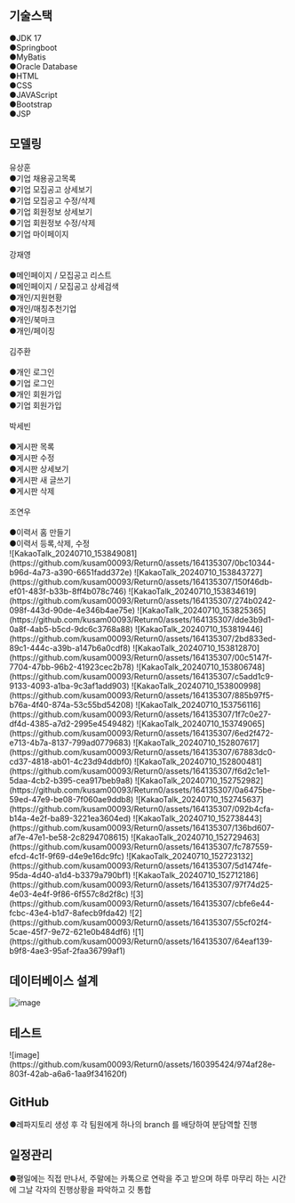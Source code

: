 <h2>기술스택</h2>
●JDK 17<br>
●Springboot<br>
●MyBatis<br>
●Oracle Database<br>
●HTML<br>
●CSS<br>
●JAVAScript<br> 
●Bootstrap<br>
●JSP<br>
<h2>모델링</h2>
유상훈<br>
●기업 채용공고목록<br>
●기업 모집공고 상세보기<br>
●기업 모집공고 수정/삭제<br> 
●기업 회원정보 상세보기<br>
●기업 회원정보 수정/삭제<br>
●기업 마이페이지<br>
<br>
강재영<br>
<br>
●메인페이지 / 모집공고 리스트<br>
●메인페이지 / 모집공고 상세검색<br>
●개인/지원현황<br>
●개인/매칭추천기업<br>
●개인/북마크<br>
●개인/페이징<br>
<br>
김주환<br>
<br>
●개인 로그인<br>
●기업 로그인<br>
●개인 회원가입<br>
●기업 회원가입<br>
<br>
박세빈<br>
<br>
●게시판 목록<br>
●게시판 수정<br>
●게시판 상세보기<br>
●게시판 새 글쓰기<br>
●게시판 삭제<br>
<br>
조연우<br>
<br>
●이력서 홈 만들기<br>
●이력서 등록,삭제, 수정<br>
![KakaoTalk_20240710_153849081](https://github.com/kusam00093/Return0/assets/164135307/0bc10344-b96d-4a73-a390-6651fadd372e)
![KakaoTalk_20240710_153843727](https://github.com/kusam00093/Return0/assets/164135307/150f46db-ef01-483f-b33b-8ff4b078c746)
![KakaoTalk_20240710_153834619](https://github.com/kusam00093/Return0/assets/164135307/274b0242-098f-443d-90de-4e346b4ae75e)
![KakaoTalk_20240710_153825365](https://github.com/kusam00093/Return0/assets/164135307/dde3b9d1-0a8f-4ab5-b5cd-9dc6c3768a88)
![KakaoTalk_20240710_153819446](https://github.com/kusam00093/Return0/assets/164135307/2bd833ed-89c1-444c-a39b-a147b6a0cdf8)
![KakaoTalk_20240710_153812870](https://github.com/kusam00093/Return0/assets/164135307/00c5147f-7704-47bb-96b2-41923cec2b78)
![KakaoTalk_20240710_153806748](https://github.com/kusam00093/Return0/assets/164135307/c5add1c9-9133-4093-a1ba-9c3af1add903)
![KakaoTalk_20240710_153800998](https://github.com/kusam00093/Return0/assets/164135307/885b97f5-b76a-4f40-874a-53c55bd54208)
![KakaoTalk_20240710_153756116](https://github.com/kusam00093/Return0/assets/164135307/1f7c0e27-df4d-4385-a7d2-2995e4549482)
![KakaoTalk_20240710_153749065](https://github.com/kusam00093/Return0/assets/164135307/6ed2f472-e713-4b7a-8137-799ad0779683)
![KakaoTalk_20240710_152807617](https://github.com/kusam00093/Return0/assets/164135307/67883dc0-cd37-4818-ab01-4c23d94ddbf0)
![KakaoTalk_20240710_152800481](https://github.com/kusam00093/Return0/assets/164135307/f6d2c1e1-5daa-4cb2-b395-cea917beb9a8)
![KakaoTalk_20240710_152752982](https://github.com/kusam00093/Return0/assets/164135307/0a6475be-59ed-47e9-be08-7f060ae9ddb8)
![KakaoTalk_20240710_152745637](https://github.com/kusam00093/Return0/assets/164135307/092b4cfa-b14a-4e2f-ba89-3221ea3604ed)
![KakaoTalk_20240710_152738443](https://github.com/kusam00093/Return0/assets/164135307/136bd607-af7e-47e1-be58-2c8294708615)
![KakaoTalk_20240710_152729463](https://github.com/kusam00093/Return0/assets/164135307/fc787559-efcd-4c1f-9f69-d4e9e16dc9fc)
![KakaoTalk_20240710_152723132](https://github.com/kusam00093/Return0/assets/164135307/5d1474fe-95da-4d40-a1d4-b3379a790bf1)
![KakaoTalk_20240710_152712186](https://github.com/kusam00093/Return0/assets/164135307/97f74d25-4e03-4e4f-9f86-6f557c8d2f8c)
![3](https://github.com/kusam00093/Return0/assets/164135307/cbfe6e44-fcbc-43e4-b1d7-8afecb9fda42)
![2](https://github.com/kusam00093/Return0/assets/164135307/55cf02f4-5cae-45f7-9e72-621e0b484df6)
![1](https://github.com/kusam00093/Return0/assets/164135307/64eaf139-b9f8-4ae3-95af-2faa36799af1)

<h2>데이터베이스 설계</h2>


![image](https://github.com/kusam00093/Return0/assets/160395424/930f8139-6e9f-4acd-b432-50eaf3483227)

<h2>테스트</h2>
![image](https://github.com/kusam00093/Return0/assets/160395424/974af28e-803f-42ab-a6a6-1aa9f341620f)


<h2>GitHub</h2>
●레파지토리 생성 후 각 팀원에게 하나의 branch 를 배당하여 분담역할 진행
<h2>일정관리</h2>
●평일에는 직접 만나서, 주말에는 카톡으로 연락을 주고 받으며 하루 마무리 하는 시간에 그날 각자의 진행상황을 파악하고 깃 통합

